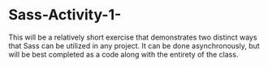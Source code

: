 # Sass-Activity-1-

This will be a relatively short exercise that demonstrates two distinct ways that Sass can be utilized in any project. It can be done asynchronously, but will be best completed as a code along with the entirety of the class.
